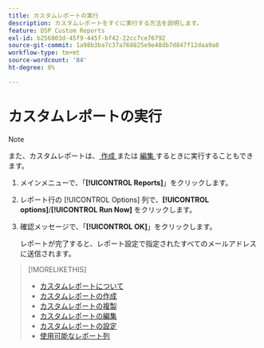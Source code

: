 ```yaml
---
title: カスタムレポートの実行
description: カスタムレポートをすぐに実行する方法を説明します。
feature: DSP Custom Reports
exl-id: b256803d-45f9-445f-bf42-22cc7ce76792
source-git-commit: 1a98b3ba7c37a768825e9e48db7d847f12daa9a0
workflow-type: tm+mt
source-wordcount: '84'
ht-degree: 0%

---
```


# カスタムレポートの実行

>[!NOTE]
>
>また、カスタムレポートは、[ 作成 ](report-create.md) または [ 編集 ](report-edit.md) するときに実行することもできます。

1. メインメニューで、「**[!UICONTROL Reports]**」をクリックします。

1. レポート行の [!UICONTROL Options] 列で、**[!UICONTROL options]**/**[!UICONTROL Run Now]** をクリックします。

1. 確認メッセージで、「**[!UICONTROL OK]**」をクリックします。

   レポートが完了すると、レポート設定で指定されたすべてのメールアドレスに送信されます。

>[!MORELIKETHIS]
>
>* [ カスタムレポートについて ](/help/dsp/reports/report-about.md)
>* [ カスタムレポートの作成 ](/help/dsp/reports/report-create.md)
>* [ カスタムレポートの複製 ](/help/dsp/reports/report-copy.md)
>* [ カスタムレポートの編集 ](/help/dsp/reports/report-edit.md)
>* [ カスタムレポートの設定 ](/help/dsp/reports/report-settings.md)
>* [ 使用可能なレポート列 ](/help/dsp/reports/report-columns.md)
